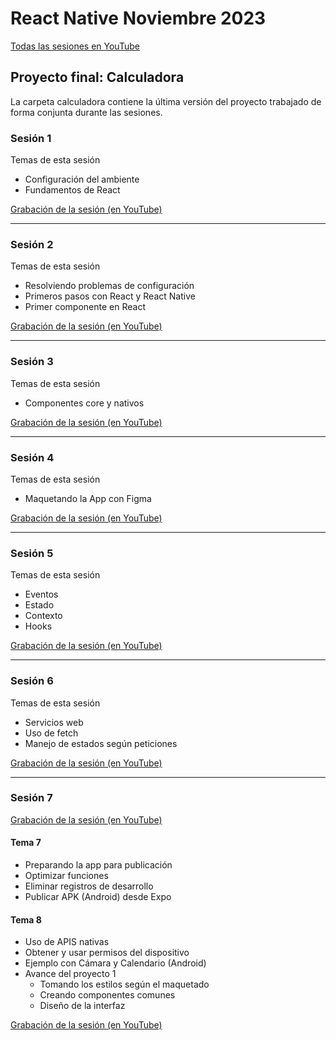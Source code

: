 # React Native Noviembre 2023

[Todas las sesiones en YouTube](https://youtube.com/playlist?list=PLXDgesVAFKPYQVQ2taOQ2PjLQw3u5vzYw)

## Proyecto final: Calculadora

La carpeta calculadora contiene la última versión del proyecto trabajado de forma conjunta durante las sesiones.


### Sesión 1

Temas de esta sesión

- Configuración del ambiente
- Fundamentos de React

[Grabación de la sesión (en YouTube)](https://youtu.be/Qs0hp3-HNNQ)

___

### Sesión 2

Temas de esta sesión

- Resolviendo problemas de configuración
- Primeros pasos con React y React Native
- Primer componente en React

[Grabación de la sesión (en YouTube)](https://youtu.be/QNDHLTgBLlg)

___

### Sesión 3

Temas de esta sesión

- Componentes core y nativos

[Grabación de la sesión (en YouTube)](https://youtu.be/7S3hGRiFq-w)

___

### Sesión 4

Temas de esta sesión

- Maquetando la App con Figma

[Grabación de la sesión (en YouTube)](https://youtu.be/rew9FidBwj4)

___

### Sesión 5

Temas de esta sesión
- Eventos
- Estado
- Contexto
- Hooks

[Grabación de la sesión (en YouTube)](https://youtu.be/L12DlTZil-A)

___

### Sesión 6

Temas de esta sesión
- Servicios web
- Uso de fetch
- Manejo de estados según peticiones

[Grabación de la sesión (en YouTube)](https://youtu.be/8cpfM5J7PmA)

___

### Sesión 7

[Grabación de la sesión (en YouTube)](https://youtu.be/7yc_TkWFCS0)

#### Tema 7

- Preparando la app para publicación
- Optimizar funciones
- Eliminar registros de desarrollo
- Publicar APK (Android) desde Expo

#### Tema 8

- Uso de APIS nativas
- Obtener y usar permisos del dispositivo
- Ejemplo con Cámara y Calendario (Android)
- Avance del proyecto 1
    - Tomando los estilos según el maquetado
    - Creando componentes comunes
    - Diseño de la interfaz

[Grabación de la sesión (en YouTube)](https://youtu.be/7yc_TkWFCS0)
